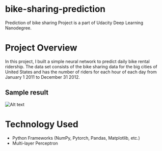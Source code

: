 # bike-sharing-prediction

Prediction of bike sharing Project is a part of Udacity Deep Learning Nanodegree.

# Project Overview

In this project, I built a simple neural network to predict daily bike rental ridership. The data set consists of the bike sharing data for the big cities of United States and has the number of riders for each hour of each day from January 1 2011 to December 31 2012.

## Sample result

![Alt text](src/assets/prediction.PNG?raw=true "sample prediction")

# Technology Used

- Python Frameworks (NumPy, Pytorch, Pandas, Matplotlib, etc.)
- Multi-layer Perceptron
